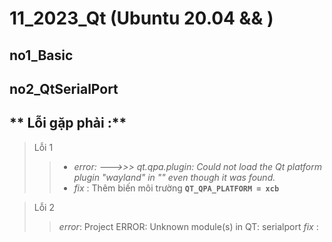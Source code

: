 # 11_2023_Qt (Ubuntu 20.04 && )

## **no1_Basic**


## **no2_QtSerialPort**

## ** Lỗi gặp phải :**
> Lỗi 1
>>- _error: --->>> qt.qpa.plugin: Could not load the Qt platform plugin "wayland" in "" even though it was found._
>>- _fix_ : Thêm biến môi trường  **```QT_QPA_PLATFORM = xcb```**

> Lỗi 2
>> _error_: Project ERROR: Unknown module(s) in QT: serialport
>> _fix_ : 
